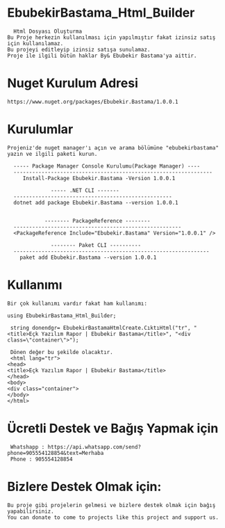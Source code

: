 # EbubekirBastama_Html_Builder
      Html Dosyası Oluşturma
    Bu Proje herkezin kullanılması için yapılmıştır fakat izinsiz satış için kullanılamaz.
    Bu projeyi editleyip izinsiz satışa sunulamaz.
    Proje ile ilgili bütün haklar By& Ebubekir Bastama'ya aittir. 
# Nuget Kurulum Adresi
    https://www.nuget.org/packages/Ebubekir.Bastama/1.0.0.1
# Kurulumlar
    Projeniz'de nuget manager'ı açın ve arama bölümüne "ebubekirbastama" yazın ve ilgili paketi kurun.
    
      ----- Package Manager Console Kurulumu(Package Manager) ----
      ----------------------------------------------------------------
         Install-Package Ebubekir.Bastama -Version 1.0.0.1
         
                  ----- .NET CLI -------
      ---------------------------------------------------
      dotnet add package Ebubekir.Bastama --version 1.0.0.1
      
      
                -------- PackageReference --------
      ------------------------------------------------------
      <PackageReference Include="Ebubekir.Bastama" Version="1.0.0.1" />
      
                  -------- Paket CLI ----------
      ---------------------------------------------------------------
        paket add Ebubekir.Bastama --version 1.0.0.1
        
# Kullanımı
    Bir çok kullanımı vardır fakat ham kullanımı:
    
    using EbubekirBastama_Html_Builder;
    
     string donendgr= EbubekirBastamaHtmlCreate.CıktıHtml("tr", "<title>Eçk Yazılım Rapor | Ebubekir Bastama</title>", "<div class=\"container\">");
     
     Dönen değer bu şekilde olacaktır.
     <html lang="tr">
    <head>
    <title>Eçk Yazılım Rapor | Ebubekir Bastama</title>
    </head>
    <body>
    <div class="container">
    </body>
    </html>
# Ücretli Destek ve Bağış Yapmak için
     Whatshapp : https://api.whatsapp.com/send?phone=905554128854&text=Merhaba
     Phone : 905554128854
# Bizlere Destek Olmak için:
    Bu proje gibi projelerin gelmesi ve bizlere destek olmak için bağış yapabilirsiniz.
    You can donate to come to projects like this project and support us.
    

